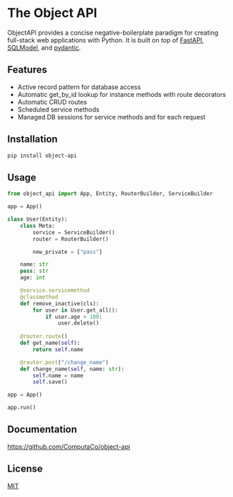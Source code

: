 # The Object API

ObjectAPI provides a concise negative-boilerplate paradigm for creating full-stack web applications with Python. It is built on top of [FastAPI](https://fastapi.tiangolo.com/), [SQLModel](https://sqlmodel.tiangolo.com/), and [pydantic](https://docs.pydantic.dev/latest/).

## Features

- Active record pattern for database access
- Automatic get_by_id lookup for instance methods with route decorators
- Automatic CRUD routes
- Scheduled service methods
- Managed DB sessions for service methods and for each request

## Installation

```bash
pip install object-api
```

## Usage

```python
from object_api import App, Entity, RouterBuilder, ServiceBuilder

app = App()

class User(Entity):
    class Meta:
        service = ServiceBuilder()
        router = RouterBuilder()

        new_private = ["pass"]

    name: str
    pass: str
    age: int

    @service.servicemethod
    @classmethod
    def remove_inactive(cls):
        for user in User.get_all():
            if user.age > 100:
                user.delete()
    
    @router.route()
    def get_name(self):
        return self.name

    @router.post("/change_name")
    def change_name(self, name: str):
        self.name = name
        self.save()

app = App()

app.run()
```

## Documentation

<https://github.com/ComputaCo/object-api>

## License

[MIT](https://choosealicense.com/licenses/mit/)
